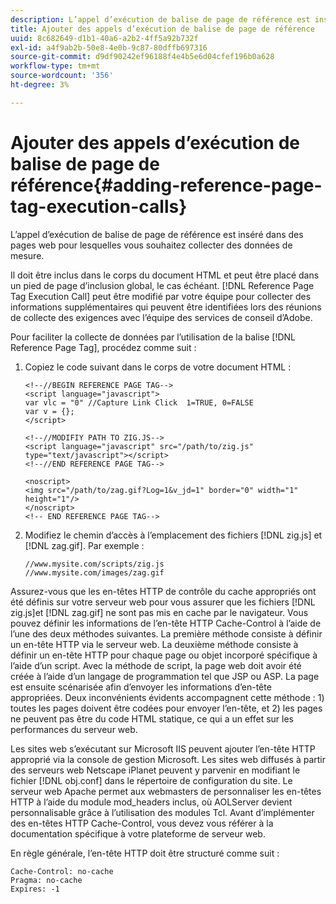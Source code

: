 ```yaml
---
description: L’appel d’exécution de balise de page de référence est inséré dans des pages web pour lesquelles vous souhaitez collecter des données de mesure.
title: Ajouter des appels d’exécution de balise de page de référence
uuid: 8c682649-d1b1-40a6-a2b2-4ff5a92b732f
exl-id: a4f9ab2b-50e8-4e0b-9c87-80dffb697316
source-git-commit: d9df90242ef96188f4e4b5e6d04cfef196b0a628
workflow-type: tm+mt
source-wordcount: '356'
ht-degree: 3%

---
```


# Ajouter des appels d’exécution de balise de page de référence{#adding-reference-page-tag-execution-calls}

L’appel d’exécution de balise de page de référence est inséré dans des pages web pour lesquelles vous souhaitez collecter des données de mesure.

Il doit être inclus dans le corps du document HTML et peut être placé dans un pied de page d’inclusion global, le cas échéant. [!DNL Reference Page Tag Execution Call] peut être modifié par votre équipe pour collecter des informations supplémentaires qui peuvent être identifiées lors des réunions de collecte des exigences avec l’équipe des services de conseil d’Adobe.

Pour faciliter la collecte de données par l’utilisation de la balise [!DNL Reference Page Tag], procédez comme suit :

1. Copiez le code suivant dans le corps de votre document HTML :

   ```
   <!--//BEGIN REFERENCE PAGE TAG--> 
   <script language="javascript"> 
   var vlc = "0" //Capture Link Click  1=TRUE, 0=FALSE 
   var v = {}; 
   </script> 
   
   <!--//MODIFIY PATH TO ZIG.JS--> 
   <script language="javascript" src="/path/to/zig.js" type="text/javascript"></script> 
   <!--//END REFERENCE PAGE TAG--> 
   
   <noscript> 
   <img src="/path/to/zag.gif?Log=1&v_jd=1" border="0" width="1" height="1"/> 
   </noscript> 
   <!-- END REFERENCE PAGE TAG-->
   ```

1. Modifiez le chemin d’accès à l’emplacement des fichiers [!DNL zig.js] et [!DNL zag.gif]. Par exemple :

   ```
   //www.mysite.com/scripts/zig.js 
   //www.mysite.com/images/zag.gif 
   ```

Assurez-vous que les en-têtes HTTP de contrôle du cache appropriés ont été définis sur votre serveur web pour vous assurer que les fichiers [!DNL zig.js]et [!DNL zag.gif] ne sont pas mis en cache par le navigateur. Vous pouvez définir les informations de l’en-tête HTTP Cache-Control à l’aide de l’une des deux méthodes suivantes. La première méthode consiste à définir un en-tête HTTP via le serveur web. La deuxième méthode consiste à définir un en-tête HTTP pour chaque page ou objet incorporé spécifique à l’aide d’un script. Avec la méthode de script, la page web doit avoir été créée à l’aide d’un langage de programmation tel que JSP ou ASP. La page est ensuite scénarisée afin d’envoyer les informations d’en-tête appropriées. Deux inconvénients évidents accompagnent cette méthode : 1) toutes les pages doivent être codées pour envoyer l’en-tête, et 2) les pages ne peuvent pas être du code HTML statique, ce qui a un effet sur les performances du serveur web.

Les sites web s’exécutant sur Microsoft IIS peuvent ajouter l’en-tête HTTP approprié via la console de gestion Microsoft. Les sites web diffusés à partir des serveurs web Netscape iPlanet peuvent y parvenir en modifiant le fichier [!DNL obj.conf] dans le répertoire de configuration du site. Le serveur web Apache permet aux webmasters de personnaliser les en-têtes HTTP à l’aide du module mod_headers inclus, où AOLServer devient personnalisable grâce à l’utilisation des modules Tcl. Avant d’implémenter des en-têtes HTTP Cache-Control, vous devez vous référer à la documentation spécifique à votre plateforme de serveur web.

En règle générale, l’en-tête HTTP doit être structuré comme suit :

```
Cache-Control: no-cache 
Pragma: no-cache 
Expires: -1
```
